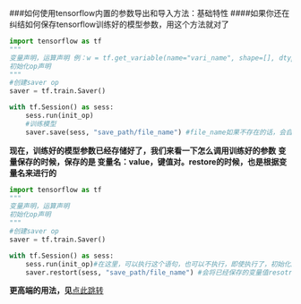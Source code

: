###如何使用tensorflow内置的参数导出和导入方法：基础特性
####如果你还在纠结如何保存tensorflow训练好的模型参数，用这个方法就对了
```python
import tensorflow as tf
"""
变量声明，运算声明 例：w = tf.get_variable(name="vari_name", shape=[], dtype=tf.float32)
初始化op声明
"""
#创建saver op
saver = tf.train.Saver()

with tf.Session() as sess:
	sess.run(init_op)
	#训练模型
    saver.save(sess, "save_path/file_name") #file_name如果不存在的话，会自动创建
```
**现在，训练好的模型参数已经存储好了，我们来看一下怎么调用训练好的参数**
**变量保存的时候，保存的是 变量名：value，键值对。restore的时候，也是根据变量名来进行的**
```python
import tensorflow as tf
"""
变量声明，运算声明
初始化op声明
"""
#创建saver op
saver = tf.train.Saver()

with tf.Session() as sess:
	sess.run(init_op)#在这里，可以执行这个语句，也可以不执行，即使执行了，初始化的值也会被restore的值给override
    saver.restort(sess, "save_path/file_name") #会将已经保存的变量值resotre到 变量中。通过name
```
**更高端的用法，见**[点此跳转](http://wiki.jikexueyuan.com/project/tensorflow-zh/how_tos/variables.html)
